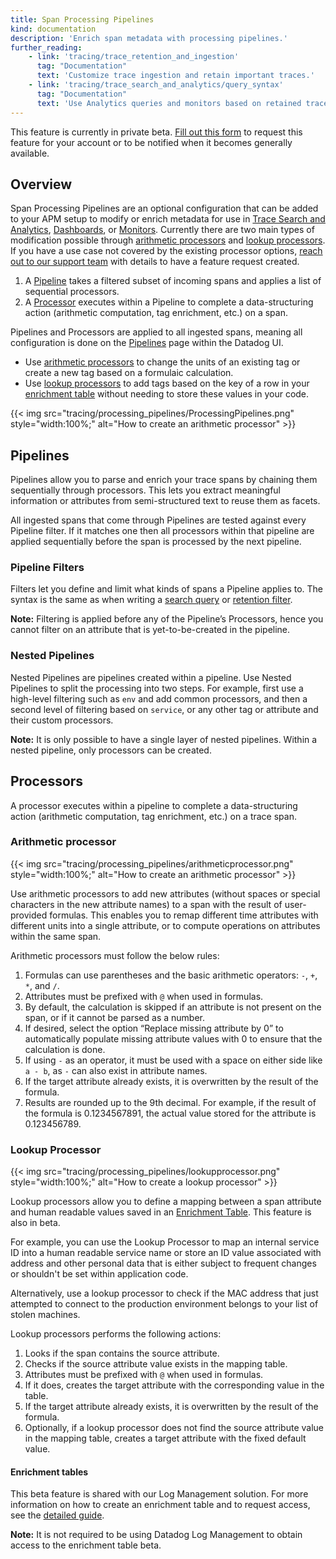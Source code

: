 ```yaml
---
title: Span Processing Pipelines
kind: documentation
description: 'Enrich span metadata with processing pipelines.'
further_reading:
    - link: 'tracing/trace_retention_and_ingestion'
      tag: "Documentation"
      text: 'Customize trace ingestion and retain important traces.'
    - link: 'tracing/trace_search_and_analytics/query_syntax'
      tag: "Documentation"
      text: 'Use Analytics queries and monitors based on retained traces.'
---
```

<div class="alert alert-warning">
This feature is currently in private beta. <a href="https://forms.gle/6hHcytp2JvBAHxC6A">Fill out this form</a> to request this feature for your account or to be notified when it becomes generally available.
</div>

## Overview

Span Processing Pipelines are an optional configuration that can be added to your APM setup to modify or enrich metadata for use in [Trace Search and Analytics][1], [Dashboards][2], or [Monitors][3].  Currently there are two main types of modification possible through [arithmetic processors](#arithmetic-processor) and [lookup processors](#lookup-processor).  If you have a use case not covered by the existing processor options, [reach out to our support team][4] with details to have a feature request created.

1. A [Pipeline](#pipelines) takes a filtered subset of incoming spans and applies a list of sequential processors.
2. A [Processor](#processors) executes within a Pipeline to complete a data-structuring action (arithmetic computation, tag enrichment, etc.) on a span.

Pipelines and Processors are applied to all ingested spans, meaning all configuration is done on the [Pipelines][5] page within the Datadog UI.

- Use [arithmetic processors](#arithmetic-processor) to change the units of an existing tag or create a new tag based on a formulaic calculation.
- Use [lookup processors](#lookup-processor) to add tags based on the key of a row in your [enrichment table][6] without needing to store these values in your code.

{{< img src="tracing/processing_pipelines/ProcessingPipelines.png" style="width:100%;" alt="How to create an arithmetic processor" >}}

## Pipelines

Pipelines allow you to parse and enrich your trace spans by chaining them sequentially through processors. This lets you extract meaningful information or attributes from semi-structured text to reuse them as facets.

All ingested spans that come through Pipelines are tested against every Pipeline filter. If it matches one then all processors within that pipeline are applied sequentially before the span is processed by the next pipeline.

### Pipeline Filters

Filters let you define and limit what kinds of spans a Pipeline applies to. The syntax is the same as when writing a [search query][7] or [retention filter][8].

**Note:** Filtering is applied before any of the Pipeline’s Processors, hence you cannot filter on an attribute that is yet-to-be-created in the pipeline.

### Nested Pipelines

Nested Pipelines are pipelines created within a pipeline. Use Nested Pipelines to split the processing into two steps. For example, first use a high-level filtering such as `env` and add common processors, and then a second level of filtering based on `service`, or any other tag or attribute and their custom processors.

**Note:** It is only possible to have a single layer of nested pipelines.  Within a nested pipeline, only processors can be created.

## Processors

A processor executes within a pipeline to complete a data-structuring action (arithmetic computation, tag enrichment, etc.) on a trace span.

### Arithmetic processor

{{< img src="tracing/processing_pipelines/arithmeticprocessor.png" style="width:100%;" alt="How to create an arithmetic processor" >}}

Use arithmetic processors to add new attributes (without spaces or special characters in the new attribute names) to a span with the result of user-provided formulas. This enables you to remap different time attributes with different units into a single attribute, or to compute operations on attributes within the same span.

Arithmetic processors must follow the below rules:

1. Formulas can use parentheses and the basic arithmetic operators: `-`, `+`, `*`, and `/`.
2. Attributes must be prefixed with `@` when used in formulas.
3. By default, the calculation is skipped if an attribute is not present on the span, or if it cannot be parsed as a number.
4. If desired, select the option “Replace missing attribute by 0” to automatically populate missing attribute values with 0 to ensure that the calculation is done.
5. If using `-` as an operator, it must be used with a space on either side like `a - b`, as `-` can also exist in attribute names.
6. If the target attribute already exists, it is overwritten by the result of the formula.
7. Results are rounded up to the 9th decimal. For example, if the result of the formula is 0.1234567891, the actual value stored for the attribute is 0.123456789.

### Lookup Processor

{{< img src="tracing/processing_pipelines/lookupprocessor.png" style="width:100%;" alt="How to create a lookup processor" >}}

Lookup processors allow you to define a mapping between a span attribute and human readable values saved in an [Enrichment Table](#enrichment-tables).  This feature is also in beta.

For example, you can use the Lookup Processor to map an internal service ID into a human readable service name or store an ID value associated with address and other personal data that is either subject to frequent changes or shouldn't be set within application code.

Alternatively, use a lookup processor to check if the MAC address that just attempted to connect to the production environment belongs to your list of stolen machines.

Lookup processors performs the following actions:

1. Looks if the span contains the source attribute.
2. Checks if the source attribute value exists in the mapping table.
3. Attributes must be prefixed with `@` when used in formulas.
4. If it does, creates the target attribute with the corresponding value in the table.
5. If the target attribute already exists, it is overwritten by the result of the formula.
6. Optionally, if a lookup processor does not find the source attribute value in the mapping table, creates a target attribute with the fixed default value.

#### Enrichment tables

This beta feature is shared with our Log Management solution. For more information on how to create an enrichment table and to request access, see the [detailed guide][6].

**Note:** It is not required to be using Datadog Log Management to obtain access to the enrichment table beta.

[1]: /tracing/trace_search_and_analytics/
[2]: /dashboards/
[3]: /monitors/monitor_types/apm/?tab=apmmetrics
[4]: /help
[5]: https://app.datadoghq.com/apm/traces/pipelines
[6]: /logs/guide/enrichment-tables/?tab=manualupload#overview
[7]: /tracing/trace_search_and_analytics/query_syntax/
[8]: /tracing/trace_retention_and_ingestion/#retention-filters
